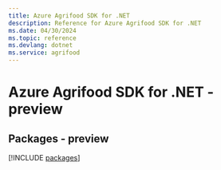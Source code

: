 ```yaml
---
title: Azure Agrifood SDK for .NET
description: Reference for Azure Agrifood SDK for .NET
ms.date: 04/30/2024
ms.topic: reference
ms.devlang: dotnet
ms.service: agrifood
---
```

# Azure Agrifood SDK for .NET - preview
## Packages - preview
[!INCLUDE [packages](agrifood-index.md)]